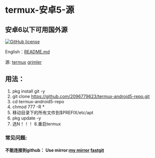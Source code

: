 # termux-安卓5-源
## 安卓6以下可用国外源

[![GitHub license](https://img.shields.io/badge/开源协议-MIT-brightgreen)](https://github.com/2096779623/termux-android5-repo/blob/main/LICENSE) 

English：[README.md](https://github.com/2096779623/termux-android5-repo/blob/master/README.md)



源: [termux](http://termux.net)   [grimler](https://grimler.se/termux/)


## 用法：
1. pkg install git -y
2. git clone https://github.com/2096779623/termux-android5-repo.git
3. cd termux-android5-repo
4. chmod 777 -R *
5. 移动目录下的所有文件到$PREFIX/etc/apt
6. pkg update -y
7. 选N！！！
8.重启termux


### 常见问题:

#### 不能连接到github： Use mirror:[my mirror](https://github.2096779623.workers.dev)  [fastgit](https://hub.fastgit.org)



